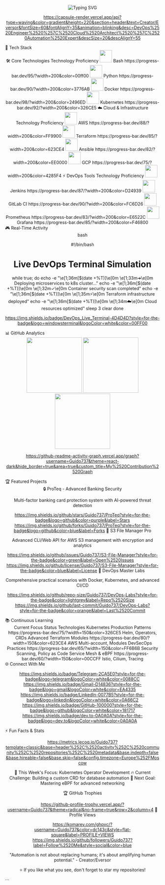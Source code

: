 <p align="center"> <img src="https://readme-typing-svg.demolab.com?font=Fira+Code&weight=800&size=30&duration=4000&pause=1000&color=FF6CFF&center=true&vCenter=true&random=false&width=600&height=80&lines=Welcome+to+my+DevOps+Realm!;Innovating+with+Containers;Automating+the+Future;Cloud+Native+Wizard;Infrastructure+as+Code+Artist" alt="Typing SVG" /> </p><div align="center">

https://capsule-render.vercel.app/api?type=waving&color=gradient&height=220&section=header&text=Creator/Eversor&fontSize=60&fontAlignY=35&animation=blinking&desc=DevOps%2520Engineer%2520%257C%2520Cloud%2520Architect%2520%257C%2520Automation%2520Expert&descSize=20&descAlignY=55
</div>
🌟 Tech Stack
<div align="center">
🛠️ Core Technologies
	Technology	Proficiency
<img src="https://cdn.jsdelivr.net/gh/devicons/devicon/icons/bash/bash-original.svg" width="40" height="40"/>	Bash	https://progress-bar.dev/95/?width=200&color=00ff00
<img src="https://cdn.jsdelivr.net/gh/devicons/devicon/icons/python/python-original.svg" width="40" height="40"/>	Python	https://progress-bar.dev/90/?width=200&color=3776AB
<img src="https://cdn.jsdelivr.net/gh/devicons/devicon/icons/docker/docker-original.svg" width="40" height="40"/>	Docker	https://progress-bar.dev/98/?width=200&color=2496ED
<img src="https://cdn.jsdelivr.net/gh/devicons/devicon/icons/kubernetes/kubernetes-plain.svg" width="40" height="40"/>	Kubernetes	https://progress-bar.dev/92/?width=200&color=326CE5
☁️ Cloud & Infrastructure
	Technology	Proficiency
<img src="https://cdn.jsdelivr.net/gh/devicons/devicon/icons/amazonwebservices/amazonwebservices-original.svg" width="40" height="40"/>	AWS	https://progress-bar.dev/88/?width=200&color=FF9900
<img src="https://cdn.jsdelivr.net/gh/devicons/devicon/icons/terraform/terraform-original.svg" width="40" height="40"/>	Terraform	https://progress-bar.dev/85/?width=200&color=623CE4
<img src="https://cdn.jsdelivr.net/gh/devicons/devicon/icons/ansible/ansible-original.svg" width="40" height="40"/>	Ansible	https://progress-bar.dev/82/?width=200&color=EE0000
<img src="https://cdn.jsdelivr.net/gh/devicons/devicon/icons/googlecloud/googlecloud-original.svg" width="40" height="40"/>	GCP	https://progress-bar.dev/75/?width=200&color=4285F4
⚡ DevOps Tools
	Technology	Proficiency
<img src="https://cdn.jsdelivr.net/gh/devicons/devicon/icons/jenkins/jenkins-original.svg" width="40" height="40"/>	Jenkins	https://progress-bar.dev/87/?width=200&color=D24939
<img src="https://cdn.jsdelivr.net/gh/devicons/devicon/icons/gitlab/gitlab-original.svg" width="40" height="40"/>	GitLab CI	https://progress-bar.dev/90/?width=200&color=FC6D26
<img src="https://cdn.jsdelivr.net/gh/devicons/devicon/icons/prometheus/prometheus-original.svg" width="40" height="40"/>	Prometheus	https://progress-bar.dev/83/?width=200&color=E6522C
<img src="https://cdn.jsdelivr.net/gh/devicons/devicon/icons/grafana/grafana-original.svg" width="40" height="40"/>	Grafana	https://progress-bar.dev/85/?width=200&color=F46800
</div>
🎮 Real-Time Activity
<div align="center">
bash

#!/bin/bash
# Live DevOps Terminal Simulation
while true; do
  echo -e "\e[1;36m[$(date +%T)]\e[0m \e[1;33m➜\e[0m Deploying microservices to k8s cluster..."
  echo -e "\e[1;36m[$(date +%T)]\e[0m \e[1;32m✓\e[0m Container security scan completed"
  echo -e "\e[1;36m[$(date +%T)]\e[0m \e[1;35m⚡\e[0m Terraform infrastructure deployed"
  echo -e "\e[1;36m[$(date +%T)]\e[0m \e[1;34m☁️\e[0m Cloud resources optimized"
  sleep 3
  clear
done

https://img.shields.io/badge/DevOps_Live_Terminal-4D4D4D?style=for-the-badge&logo=windowsterminal&logoColor=white&color=00FF00
</div>
📊 GitHub Analytics
<div align="center"><!-- GitHub Stats with Custom Colors --><img height="180em" src="https://github-readme-stats.vercel.app/api?username=Guido737&show_icons=true&theme=radical&hide_border=true&bg_color=0d1117&title_color=ce09ec&icon_color=ff006a&text_color=ffffff&include_all_commits=true&count_private=true"/> <img height="180em" src="https://github-readme-stats.vercel.app/api/top-langs/?username=Guido737&layout=compact&theme=radical&hide_border=true&bg_color=0d1117&title_color=ce09ec&text_color=ffffff"/> <img height="180em" src="https://github-readme-streak-stats.herokuapp.com/?user=Guido737&theme=radical&hide_border=true&background=0D1117&dates=FFFFFF&ring=DD09C8&fire=DD09C8&currStreakLabel=DD09C8"/><!-- Activity Graph -->

https://github-readme-activity-graph.vercel.app/graph?username=Guido737&theme=react-dark&hide_border=true&area=true&custom_title=My%2520Contribution%2520Graph
</div>
🏆 Featured Projects
<div align="center">
🔒 ProTeq - Advanced Banking Security

Multi-factor banking card protection system with AI-powered threat detection

https://img.shields.io/github/stars/Guido737/ProTeq?style=for-the-badge&logo=github&color=purple&label=Stars
https://img.shields.io/github/forks/Guido737/ProTeq?style=for-the-badge&logo=github&color=blue&label=Forks
📁 S3 File Manager Pro

Advanced CLI/Web API for AWS S3 management with encryption and analytics

https://img.shields.io/github/issues/Guido737/S3-File-Manager?style=for-the-badge&color=green&label=Open%2520Issues
https://img.shields.io/github/license/Guido737/S3-File-Manager?style=for-the-badge&color=blue&label=License
🧪 DevOps Master Labs

Comprehensive practical scenarios with Docker, Kubernetes, and advanced CI/CD

https://img.shields.io/github/repo-size/Guido737/DevOps-Labs?style=for-the-badge&color=lightgrey&label=Repo%2520Size
https://img.shields.io/github/last-commit/Guido737/DevOps-Labs?style=for-the-badge&color=orange&label=Last%2520Commit
</div>
📚 Continuous Learning
<div align="center">
Current Focus	Status	Technologies
Kubernetes Production Patterns	https://progress-bar.dev/75/?width=150&color=326CE5	Helm, Operators, CRDs
Advanced Terraform Modules	https://progress-bar.dev/80/?width=150&color=623CE4	AWS Multi-account, Modules
DevSecOps Practices	https://progress-bar.dev/65/?width=150&color=FF6B6B	Security Scanning, Policy as Code
Service Mesh & eBPF	https://progress-bar.dev/60/?width=150&color=00CCFF	Istio, Cilium, Tracing
</div>
🌐 Connect With Me
<div align="center">

https://img.shields.io/badge/Telegram-2CA5E0?style=for-the-badge&logo=telegram&logoColor=white&color=0088CC
https://img.shields.io/badge/Gmail-D14836?style=for-the-badge&logo=gmail&logoColor=white&color=EA4335
https://img.shields.io/badge/LinkedIn-0077B5?style=for-the-badge&logo=linkedin&logoColor=white&color=0A66C2
https://img.shields.io/badge/GitHub-100000?style=for-the-badge&logo=github&logoColor=white&color=181717
https://img.shields.io/badge/dev.to-0A0A0A?style=for-the-badge&logo=dev.to&logoColor=white&color=0A0A0A
</div>
⚡ Fun Facts & Stats
<div align="center">

https://metrics.lecoq.io/Guido737?template=classic&base=header%252C%2520activity%252C%2520community%252C%2520repositories%252C%2520metadata&base.indepth=false&base.hireable=false&base.skip=false&config.timezone=Europe%252FMoscow

🎯 This Week's Focus: Kubernetes Operator Development
🔥 Current Challenge: Building a custom CRD for database automation
🚀 Next Goal: Mastering eBPF for advanced networking
</div><div align="center">
🏆 GitHub Trophies

https://github-profile-trophy.vercel.app/?username=Guido737&theme=radical&no-frame=true&row=2&column=4
👀 Profile Views

https://komarev.com/ghpvc/?username=Guido737&color=dc143c&style=flat-square&label=PROFILE+VIEWS
https://img.shields.io/github/followers/Guido737?label=Follow%2520Me&style=social&color=blue
</div><div align="center">

"Automation is not about replacing humans; it's about amplifying human potential." - Creator/Eversor

⭐ If you like what you see, don't forget to star my repositories!
</div> ```
